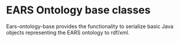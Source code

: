 # EARS Ontology base classes

Ears-ontology-base provides the functionality to serialize basic Java objects representing the EARS ontology to rdf/xml.